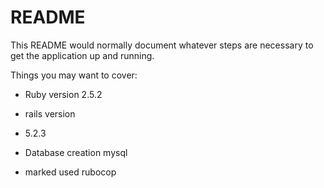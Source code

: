 # README

This README would normally document whatever steps are necessary to get the
application up and running.

Things you may want to cover:

* Ruby version
2.5.2

* rails version
* 5.2.3

* Database creation
mysql

* marked
used rubocop